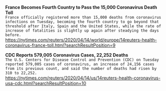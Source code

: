 **France Becomes Fourth Country to Pass the 15,000 Coronavirus Death Toll**\
`France officially registered more than 15,000 deaths from coronavirus infections on Tuesday, becoming the fourth country to go beyond that threshold after Italy, Spain and the United States, while the rate of increase of fatalities is slightly up again after steadying the days before.`\
https://nytimes.com/reuters/2020/04/14/world/europe/14reuters-health-coronavirus-france-toll.html?searchResultPosition=9

**CDC Reports 579,005 Coronavirus Cases, 22,252 Deaths**\
`The U.S. Centers for Disease Control and Prevention (CDC) on Tuesday reported 579,005 cases of coronavirus, an increase of 24,156 cases from its previous count, and said the number of deaths had risen by 310 to 22,252.`\
https://nytimes.com/reuters/2020/04/14/us/14reuters-health-coronavirus-usa-cdc.html?searchResultPosition=10

